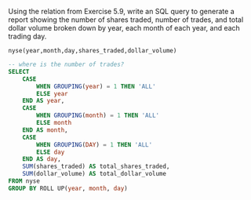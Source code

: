 Using the relation from Exercise 5.9, write an SQL query to generate a report showing the number of shares traded, number of trades, and total dollar volume broken down by year, each month of each year, and each trading day.

```nyse(year,month,day,shares_traded,dollar_volume)``` 

```SQL
-- where is the number of trades?
SELECT 
    CASE
        WHEN GROUPING(year) = 1 THEN 'ALL'
        ELSE year
    END AS year, 
    CASE
        WHEN GROUPING(month) = 1 THEN 'ALL'
        ELSE month
    END AS month,
    CASE 
        WHEN GROUPING(DAY) = 1 THEN 'ALL'
        ELSE day
    END AS day,
    SUM(shares_traded) AS total_shares_traded,
    SUM(dollar_volume) AS total_dollar_volume
FROM nyse
GROUP BY ROLL UP(year, month, day)
```